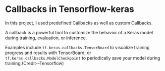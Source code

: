 # Callbacks in Tensorflow-keras

In this project, I used predefined Callbacks as well as custom Callbacks.

A callback is a powerful tool to customize the behavior of a Keras model during training,
evaluation, or inference. 

Examples include `tf.keras.callbacks.TensorBoard` to visualize training progress and results with TensorBoard,
or `tf.keras.callbacks.ModelCheckpoint` to periodically save your model during training.(Credit--Tensorflow)

